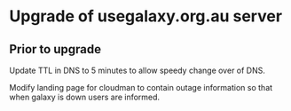 # Upgrade of usegalaxy.org.au server

## Prior to upgrade
Update TTL in DNS to 5 minutes to allow speedy change over of DNS.

Modify landing page for cloudman to contain outage information so that when galaxy is down users are informed.


